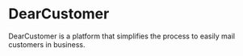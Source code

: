 # DearCustomer

DearCustomer is a platform that simplifies the process to easily mail customers in business.
